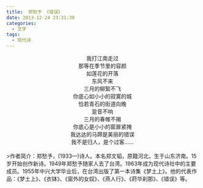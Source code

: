 ```yaml
---
title:  郑愁予 《错误》
date: 2013-12-24 23:31:30
categories:
  - 文字
tags:
  - 现代诗
---
```

<center>我打江南走过</center>
<center>那等在季节里的容颜</center>
<center>如莲花的开落</center>
<center>东风不来</center>
<center>三月的柳絮不飞</center>
<center>你底心如小小的寂寞的城</center>
<center>恰若青石的街道向晚</center>
<center>跫音不响</center>
<center>三月的春帷不揭</center>
<center>你底心是小小的窗扉紧掩</center>
<center>我达达的马蹄是美丽的错误</center>
<center>我不是归人，是个过客……</center>
<br>
>作者简介：郑愁予，(1933—)诗人。本名郑文韬，原籍河北，生于山东济南。15岁开始创作新诗。1949年郑愁予随家人去了台湾。1963年成为现代诗社中的主要成员。1955年中兴大学毕业后，在台湾出版了第一本诗集《梦土上》。他的代表作品：《梦土上》、《衣钵》、《窗外的女奴》、《燕人行》、《莳华刹那》、《错误》等。
